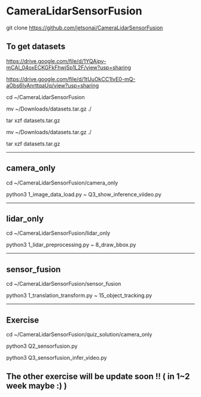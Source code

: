 # CameraLidarSensorFusion

git clone https://github.com/jetsonai/CameraLidarSensorFusion

## To get datasets

https://drive.google.com/file/d/1YQAipy-mCAI_04oxECKGFkFhwjSp1L2F/view?usp=sharing

https://drive.google.com/file/d/1tUuOkCC1IvE0-mQ-aObs6IyAnrttqaUq/view?usp=sharing

cd ~/CameraLidarSensorFusion

mv ~/Downloads/datasets.tar.gz ./

tar xzf datasets.tar.gz

mv ~/Downloads/datasets.tar.gz ./

tar xzf datasets.tar.gz

-------------------------------

## camera_only

cd ~/CameraLidarSensorFusion/camera_only

python3 1_image_data_load.py ~ Q3_show_inference_viideo.py

-----------------------------------

## lidar_only

cd ~/CameraLidarSensorFusion/lidar_only

python3 1_lidar_preprocessing.py ~ 8_draw_bbox.py

-----------------------------------

## sensor_fusion

cd ~/CameraLidarSensorFusion/sensor_fusion

python3 1_translation_transform.py ~ 15_object_tracking.py

--------------------------------

## Exercise

cd ~/CameraLidarSensorFusion/quiz_solution/camera_only

python3 Q2_sensorfusion.py

python3 Q3_sensorfusion_infer_video.py

## The other exercise will be update soon !! ( in 1~2 week maybe :) )
